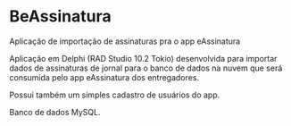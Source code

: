 # BeAssinatura
Aplicação de importação de assinaturas pra o app eAssinatura

Aplicação em Delphi (RAD Studio 10.2 Tokio) desenvolvida para importar dados de assinaturas de jornal para o banco de dados na nuvem 
que será consumida pelo app eAssinatura dos entregadores.  

Possui também um simples cadastro de usuários do app.

Banco de dados MySQL.
